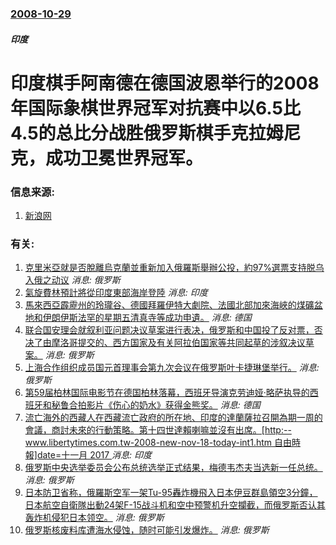 ### [2008-10-29](/news/2008/10/29/index.md)

##### 印度
# 印度棋手阿南德在德国波恩举行的2008年国际象棋世界冠军对抗赛中以6.5比4.5的总比分战胜俄罗斯棋手克拉姆尼克，成功卫冕世界冠军。




### 信息来源:

1. [新浪网](http://sports.sina.com.cn/go/2008-10-30/11354040657.shtml)

### 有关:

1. [ 克里米亞就是否脫離烏克蘭並重新加入俄羅斯舉辦公投，約97%選票支持脱乌入俄之动议](/zh/news/2014/03/16/克里米亞就是否脫離烏克蘭並重新加入俄羅斯舉辦公投-約97-選票支持脱乌入俄之动议.md) _消息: 俄罗斯_
2. [ 氣旋費林預計將從印度東部海岸登陸](/zh/news/2013/10/12/氣旋費林預計將從印度東部海岸登陸.md) _消息: 印度_
3. [馬來西亞霹靂州的玲瓏谷、德國拜羅伊特大劇院、法國北部加來海峽的煤礦盆地和伊朗伊斯法罕的星期五清真寺等成功申遺。](/zh/news/2012/07/1/馬來西亞霹靂州的玲瓏谷-德國拜羅伊特大劇院-法國北部加來海峽的煤礦盆地和伊朗伊斯法罕的星期五清真寺等成功申遺.md) _消息: 德国_
4. [ 联合国安理会就叙利亚问题决议草案进行表决，俄罗斯和中国投了反对票，否决了由摩洛哥提交的、西方国家及有关阿拉伯国家等共同起草的涉叙决议草案。](/zh/news/2012/02/4/联合国安理会就叙利亚问题决议草案进行表决-俄罗斯和中国投了反对票-否决了由摩洛哥提交的-西方国家及有关阿拉伯国家等共同.md) _消息: 俄罗斯_
5. [ 上海合作组织成员国元首理事会第九次会议在俄罗斯叶卡捷琳堡举行。](/zh/news/2009/06/15/上海合作组织成员国元首理事会第九次会议在俄罗斯叶卡捷琳堡举行.md) _消息: 俄罗斯_
6. [第59届柏林国际电影节在德国柏林落幕，西班牙导演克劳迪娅·略萨执导的西班牙和秘鲁合拍影片《伤心的奶水》获得金熊奖。](/zh/news/2009/02/14/第59届柏林国际电影节在德国柏林落幕-西班牙导演克劳迪娅-略萨执导的西班牙和秘鲁合拍影片-伤心的奶水-获得金熊奖.md) _消息: 德国_
7. [流亡海外的西藏人在西藏流亡政府的所在地、印度的達蘭薩拉召開為期一周的會議，商討未來的行動策略。第十四世達賴喇嘛並沒有出席。[http:--www.libertytimes.com.tw-2008-new-nov-18-today-int1.htm 自由時報]date=十一月 2017 ](/zh/news/2008/11/17/流亡海外的西藏人在西藏流亡政府的所在地-印度的達蘭薩拉召開為期一周的會議-商討未來的行動策略-第十四世達賴喇嘛並沒有出席.md) _消息: 印度_
8. [俄罗斯中央选举委员会公布总统选举正式结果，梅德韦杰夫当选新一任总统。](/zh/news/2008/03/7/俄罗斯中央选举委员会公布总统选举正式结果-梅德韦杰夫当选新一任总统.md) _消息: 俄罗斯_
9. [日本防卫省称，俄羅斯空军一架Tu-95轟炸機飛入日本伊豆群島領空3分鐘，日本航空自衛隊出動24架F-15战斗机和空中预警机升空攔截，而俄罗斯否认其轰炸机侵犯日本领空。](/zh/news/2008/02/9/日本防卫省称-俄羅斯空军一架Tu-95轟炸機飛入日本伊豆群島領空3分鐘-日本航空自衛隊出動24架F-15战斗机和空中预警.md) _消息: 俄罗斯_
10. [俄罗斯核废料库遭海水侵蚀，随时可能引发爆炸。](/zh/news/2007/06/3/俄罗斯核废料库遭海水侵蚀-随时可能引发爆炸.md) _消息: 俄罗斯_
